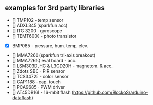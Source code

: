 ## examples for 3rd party libraries

- [] TMP102 - temp sensor
- [] ADXL345 (sparkfun acc)
- [] ITG 3200 - gyroscope
- [] TEMT6000 - photo transistor
- [x] BMP085 - pressure, hum. temp. elev.
- [] MMA7260 (sparkfun tri-axis breakout)
- [] MMA7261Q eval board - acc.
- [] LSM303DLHC & L3GD20H - magnetom. & acc.
- [] Zdots SBC - PIR sensor
- [] TCS34725 - color sensor
- [] CAP1188 - cap. touch
- [] PCA9685 - PWM driver
- [] AT45DB161 - 16-mbit flash (https://github.com/BlockoS/arduino-dataflash)
